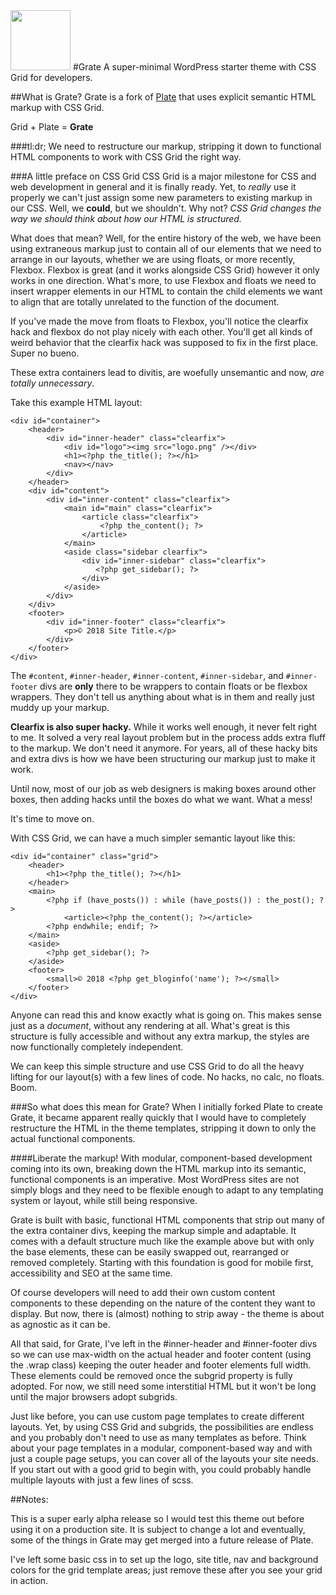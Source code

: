 
<img src="https://studio.bio/images/logo_sm.svg" width=96 />
#Grate
A super-minimal WordPress starter theme with CSS Grid for developers.

##What is Grate?
Grate is a fork of [Plate](https://github.com/joshuaiz/plate) that uses explicit semantic HTML markup with CSS Grid. 

Grid + Plate = __Grate__

###tl:dr;
We need to restructure our markup, stripping it down to functional HTML components to work with CSS Grid the right way.

###A little preface on CSS Grid
CSS Grid is a major milestone for CSS and web development in general and it is finally ready. Yet, to *really* use it properly we can't just assign some new parameters to existing markup in our CSS. Well, we __could__, but we shouldn't. Why not? <em>CSS Grid changes the way we should think about how our HTML is structured.</em>

What does that mean? Well, for the entire history of the web, we have been using extraneous markup just to contain all of our elements that we need to arrange in our layouts, whether we are using floats, or more recently, Flexbox. Flexbox is great (and it works alongside CSS Grid) however it only works in one direction. What's more, to use Flexbox and floats we need to insert wrapper elements in our HTML to contain the child elements we want to align that are totally unrelated to the function of the document. 

If you've made the move from floats to Flexbox, you'll notice the clearfix hack and flexbox do not play nicely with each other. You'll get all kinds of weird behavior that the clearfix hack was supposed to fix in the first place. Super no bueno.

These extra containers lead to divitis, are woefully unsemantic and now, *are totally unnecessary*.

Take this example HTML layout:

	<div id="container">
		<header>
			<div id="inner-header" class="clearfix">
				<div id="logo"><img src="logo.png" /></div>
				<h1><?php the_title(); ?></h1>
				<nav></nav>
			</div>
		</header>
	    <div id="content">
	        <div id="inner-content" class="clearfix">
			    <main id="main" class="clearfix">
				    <article class="clearfix">
					    <?php the_content(); ?>
				    </article>
			    </main>
			    <aside class="sidebar clearfix">
			        <div id="inner-sidebar" class="clearfix">
					   <?php get_sidebar(); ?>
				    </div>
				</aside>
		    </div>
		</div>
		<footer>
			<div id="inner-footer" class="clearfix">
				<p>© 2018 Site Title.</p>
			</div>
		</footer>
	</div>
	
The `#content`, `#inner-header`, `#inner-content`, `#inner-sidebar`, and `#inner-footer` divs are __only__ there to be wrappers to contain floats or be flexbox wrappers. They don't tell us anything about what is in them and really just muddy up your markup.

__Clearfix is also super hacky.__ While it works well enough, it never felt right to me. It solved a very real layout problem but in the process adds extra fluff to the markup. We don't need it anymore. For years, all of these hacky bits and extra divs is how we have been structuring our markup just to make it work. 

Until now, most of our job as web designers is making boxes around other boxes, then adding hacks until the boxes do what we want. What a mess!

It's time to move on.

With CSS Grid, we can have a much simpler semantic layout like this:

    <div id="container" class="grid">
        <header>
            <h1><?php the_title(); ?></h1>
        </header>
        <main>
            <?php if (have_posts()) : while (have_posts()) : the_post(); ?>
                <article><?php the_content(); ?></article>
            <?php endwhile; endif; ?>
        </main>
        <aside>
            <?php get_sidebar(); ?>
        </aside>
        <footer>
            <small>© 2018 <?php get_bloginfo('name'); ?></small>
        </footer>
    </div>
        
Anyone can read this and know exactly what is going on. This makes sense just as a *document*, without any rendering at all. What's great is this structure is fully accessible and without any extra markup, the styles are now functionally completely independent. 

We can keep this simple structure and use CSS Grid to do all the heavy lifting for our layout(s) with a few lines of code. No hacks, no calc, no floats. Boom.

###So what does this mean for Grate?
When I initially forked Plate to create Grate, it became apparent really quickly that I would have to completely restructure the HTML in the theme templates, stripping it down to only the actual functional components. 

####Liberate the markup!
With modular, component-based development coming into its own, breaking down the HTML markup into its semantic, functional components is an imperative. Most WordPress sites are not simply blogs and they need to be flexible enough to adapt to any templating system or layout, while still being responsive.

Grate is built with basic, functional HTML components that strip out many of the extra container divs, keeping the markup simple and adaptable. It comes with a default structure much like the example above but with only the base elements, these can be easily swapped out, rearranged or removed completely. Starting with this foundation is good for mobile first, accessibility and SEO at the same time. 

Of course developers will need to add their own custom content components to these depending on the nature of the content they want to display. But now, there is (almost) nothing to strip away - the theme is about as agnostic as it can be.

All that said, for Grate, I've left in the #inner-header and #inner-footer divs so we can use max-width on the actual header and footer content (using the .wrap class) keeping the outer header and footer elements full width. These elements could be removed once the subgrid property is fully adopted. For now, we still need some interstitial HTML but it won't be long until the major browsers adopt subgrids.

Just like before, you can use custom page templates to create different layouts. Yet, by using CSS Grid and subgrids, the possibilities are endless and you probably don't need to use as many templates as before. Think about your page templates in a modular, component-based way and with just a couple page setups, you can cover all of the layouts your site needs. If you start out with a good grid to begin with, you could probably handle multiple layouts with just a few lines of scss.

##Notes:

This is a super early alpha release so I would test this theme out before using it on a production site. It is subject to change a lot and eventually, some of the things in Grate may get merged into a future release of Plate.

I've left some basic css in to set up the logo, site title, nav and background colors for the grid template areas; just remove these after you see your grid in action.